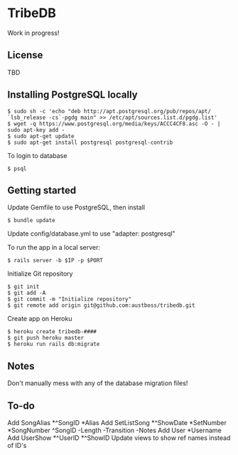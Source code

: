# TribeDB

Work in progress!

## License

TBD

## Installing PostgreSQL locally

```
$ sudo sh -c 'echo "deb http://apt.postgresql.org/pub/repos/apt/ `lsb_release -cs`-pgdg main" >> /etc/apt/sources.list.d/pgdg.list'
$ wget -q https://www.postgresql.org/media/keys/ACCC4CF8.asc -O - | sudo apt-key add -
$ sudo apt-get update
$ sudo apt-get install postgresql postgresql-contrib
```

To login to database

```
$ psql
```


## Getting started

Update Gemfile to use PostgreSQL, then install

```
$ bundle update
```

Update config/database.yml to use "adapter: postgresql"


To run the app in a local server:

```
$ rails server -b $IP -p $PORT
```

Initialize Git repository

```
$ git init
$ git add -A
$ git commit -m "Initialize repository"
$ git remote add origin git@github.com:austboss/tribedb.git
```

Create app on Heroku

``` 
$ heroku create tribedb-####
$ git push heroku master
$ heroku run rails db:migrate
```


## Notes

Don't manually mess with any of the database migration files!


## To-do

Add SongAlias
    *^SongID
    *Alias
Add SetListSong
    *^ShowDate
    *SetNumber
    *SongNumber
    ^SongID
    -Length
    -Transition
    -Notes
Add User
    *Username
Add UserShow
    *^UserID
    *^ShowID
Update views to show ref names instead of ID's